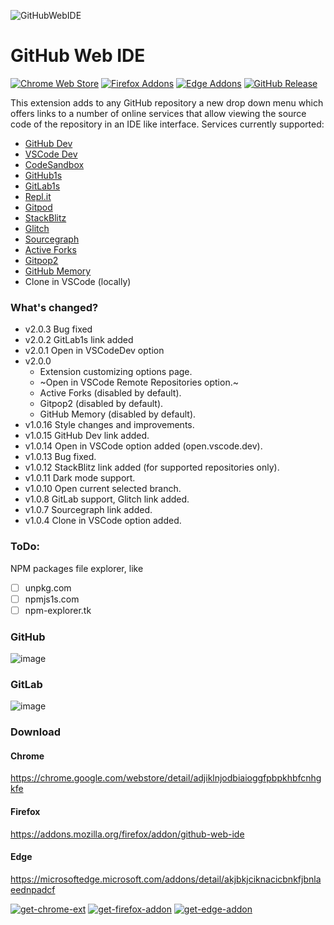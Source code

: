 ![GitHubWebIDE](https://raw.githubusercontent.com/zvizvi/GitHub-Web-IDE/master/src/img/logo.svg)
# GitHub Web IDE

[![Chrome Web Store](https://img.shields.io/chrome-web-store/v/adjiklnjodbiaioggfpbpkhbfcnhgkfe.svg)][chrome_link]
[![Firefox Addons](https://img.shields.io/amo/v/github-web-ide.svg)][firefox_link]
[![Edge Addons](https://img.shields.io/badge/dynamic/json?label=edge%20add-on&prefix=v&query=%24.version&url=https%3A%2F%2Fmicrosoftedge.microsoft.com%2Faddons%2Fgetproductdetailsbycrxid%2Fakjbkjciknacicbnkfjbnlaeednpadcf)][edge_link]
[![GitHub Release](https://img.shields.io/github/v/release/zvizvi/GitHub-Web-IDE.svg)][release_link]


This extension adds to any GitHub repository a new drop down menu which offers links to a number of online services that allow viewing the source code of the repository in an IDE like interface.
Services currently supported:

* [GitHub Dev](https://github.dev/)
* [VSCode Dev](https://vscode.dev/)
* [CodeSandbox](https://codesandbox.io/)
* [GitHub1s](https://github1s.com/)
* [GitLab1s](https://gitlab1s.com/)
* [Repl.it](https://replit.com/)
* [Gitpod](https://gitpod.io/)
* [StackBlitz](https://stackblitz.com/)
* [Glitch](https://glitch.com/)
* [Sourcegraph](https://sourcegraph.com/)
* [Active Forks](https://techgaun.github.io/active-forks/)
* [Gitpop2](https://gitpop2.vercel.app/)
* [GitHub Memory](https://githubmemory.com/)
* Clone in VSCode (locally)


### What's changed?
* v2.0.3 Bug fixed
* v2.0.2 GitLab1s link added
* v2.0.1 Open in VSCodeDev option
* v2.0.0
  * Extension customizing options page.
  * ~Open in VSCode Remote Repositories option.~
  * Active Forks (disabled by default).
  * Gitpop2 (disabled by default).
  * GitHub Memory (disabled by default).
* v1.0.16 Style changes and improvements.
* v1.0.15 GitHub Dev link added.
* v1.0.14 Open in VSCode option added (open.vscode.dev).
* v1.0.13 Bug fixed.
* v1.0.12 StackBlitz link added (for supported repositories only).
* v1.0.11 Dark mode support.
* v1.0.10 Open current selected branch.
* v1.0.8 GitLab support, Glitch link added.
* v1.0.7 Sourcegraph link added.
* v1.0.4 Clone in VSCode option added.

### ToDo:
NPM packages file explorer, like
- [ ] unpkg.com
- [ ] npmjs1s.com
- [ ] npm-explorer.tk

### GitHub
![image](https://user-images.githubusercontent.com/4354421/107879967-a123aa00-6ee4-11eb-9582-662998618ed1.png)
### GitLab
![image](https://user-images.githubusercontent.com/4354421/168898417-45fa3aa5-4505-4f32-9c36-f05fc81f47af.png)


### Download

#### Chrome
https://chrome.google.com/webstore/detail/adjiklnjodbiaioggfpbpkhbfcnhgkfe
#### Firefox
https://addons.mozilla.org/firefox/addon/github-web-ide
#### Edge
https://microsoftedge.microsoft.com/addons/detail/akjbkjciknacicbnkfjbnlaeednpadcf


[![get-chrome-ext][chrome_badge]][chrome_link]
[![get-firefox-addon][firefox_badge]][firefox_link]
[![get-edge-addon][edge_badge]][edge_link]


[chrome_link]: https://chrome.google.com/webstore/detail/adjiklnjodbiaioggfpbpkhbfcnhgkfe
[chrome_badge]: https://user-images.githubusercontent.com/4354421/107861086-06778c80-6e4c-11eb-8072-f82422193a70.png
[firefox_link]: https://addons.mozilla.org/firefox/addon/github-web-ide
[firefox_badge]: https://user-images.githubusercontent.com/4354421/108622754-82249b00-7443-11eb-914d-387b3977923c.png
[edge_link]: https://microsoftedge.microsoft.com/addons/detail/akjbkjciknacicbnkfjbnlaeednpadcf
[edge_badge]: https://user-images.githubusercontent.com/4354421/108622750-7f29aa80-7443-11eb-992d-b56cdbd83713.png
[release_link]: https://github.com/zvizvi/GitHub-Web-IDE/releases/latest

